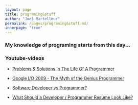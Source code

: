 ```yaml
---
layout: page
title: programing&stuff
author: "Joel Martelleur"
permalink: /pages/programing&stuff.md/
innerpage: "true"
---
```


### My knowledge of programing starts from this day...

### Youtube-videos

* [Problems & Solutions In The Life Of A Programmer](https://www.youtube.com/watch?v=iiT4u9KvTek)

* [Google I/O 2009 - The Myth of the Genius Programmer](https://www.youtube.com/watch?v=0SARbwvhupQ)

* [Software Developer vs Programmer?](https://www.youtube.com/watch?v=lXYAB_O3598)

* [What Should a Developer / Programmer Resume Look Like?](https://www.youtube.com/watch?v=4MFIXzXXeqw)